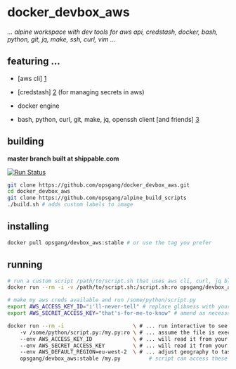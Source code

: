 [1]: http://docs.aws.amazon.com/cli/latest/reference "use aws apis from cmd line"
[2]: https://github.com/fugue/credstash "credstash - store and retrieve secrets in aws"
[3]: https://github.com/opsgang/alpine_build_scripts/blob/master/install_essentials.sh "common GNU tools useful for automation"
# docker_devbox_aws
_... alpine workspace with dev tools for aws api, credstash, docker, bash, python, git, jq, make, ssh, curl, vim ..._

## featuring ...

* [aws cli] [1]

* [credstash] [2] (for managing secrets in aws)

* docker engine

* bash, python, curl, git, make, jq, openssh client [and friends] [3]

## building

**master branch built at shippable.com**

[![Run Status](https://api.shippable.com/projects/589464f08d80360f008b754e/badge?branch=master)](https://app.shippable.com/projects/589464f08d80360f008b754e)

```bash
git clone https://github.com/opsgang/docker_devbox_aws.git
cd docker_devbox_aws
git clone https://github.com/opsgang/alpine_build_scripts
./build.sh # adds custom labels to image
```

## installing

```bash
docker pull opsgang/devbox_aws:stable # or use the tag you prefer
```

## running

```bash
# run a custom script /path/to/script.sh that uses aws cli, curl, jq blah ...
docker run --rm -i -v /path/to/script.sh:/script.sh:ro opsgang/devbox_aws:stable /script.sh
```

```bash
# make my aws creds available and run /some/python/script.py
export AWS_ACCESS_KEY_ID="i'll-never-tell" # replace glibness with your access key
export AWS_SECRET_ACCESS_KEY="that's-for-me-to-know" # amend as necessary

docker run --rm -i                      \ # ... run interactive to see stdout / stderr
    -v /some/python/script.py:/my.py:ro \ # ... assume the file is executable
    --env AWS_ACCESS_KEY_ID             \ # ... will read it from your env
    --env AWS_SECRET_ACCESS_KEY         \ # ... will read it from your env
    --env AWS_DEFAULT_REGION=eu-west-2  \ # ... adjust geography to taste
    opsgang/devbox_aws:stable /my.py         # script can access these env vars
```
